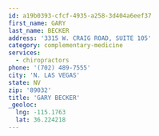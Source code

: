 ```yaml
---
id: a19b0393-cfcf-4935-a258-3d404a6eef37
first_name: GARY
last_name: BECKER
address: '3315 W. CRAIG ROAD, SUITE 105'
category: complementary-medicine
services:
  - chiropractors
phone: '(702) 489-7555'
city: 'N. LAS VEGAS'
state: NV
zip: '89032'
title: 'GARY BECKER'
_geoloc:
  lng: -115.1763
  lat: 36.224218
---
```

